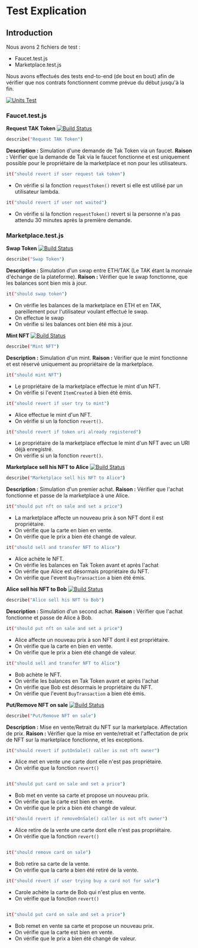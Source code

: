 # Test Explication

## Introduction

Nous avons 2 fichiers de test :

- Faucet.test.js
- Marketplace.test.js

Nous avons effectués des tests end-to-end (de bout en bout) afin de vérifier que nos contrats fonctionnent comme prévue du début jusqu'à la fin.

[![Units Test](https://i.ibb.co/7pTfH8r/units-test.png)](https://i.ibb.co/7pTfH8r/units-test.png)

### Faucet.test.js
**Request TAK Token**
[![Build Status](https://travis-ci.org/joemccann/dillinger.svg?branch=master)](https://travis-ci.org/joemccann/dillinger)
```sh
describe("Request TAK Token")
```
**Description :** Simulation d'une demande de Tak Token via un faucet.
**Raison :** Vérifier que la demande de Tak via le faucet fonctionne et est uniquement possible pour le propriétaire de la marketplace et non pour les utilisateurs.
```sh
it("should revert if user request tak token")
```
- On vérifie si la fonction `requestToken()` revert si elle est utilisé par un utilisateur lambda.
```sh
it("should revert if user not waited")
```
- On vérifie si la fonction `requestToken()` revert si la personne n'a pas attendu 30 minutes après la première demande.


### Marketplace.test.js

**Swap Token**
[![Build Status](https://travis-ci.org/joemccann/dillinger.svg?branch=master)](https://travis-ci.org/joemccann/dillinger)

```sh
describe("Swap Token")
```
**Description :** Simulation d'un swap entre ETH/TAK (Le TAK étant la monnaie d'échange de la plateforme). 
**Raison :** Vérifier que le swap fonctionne, que les balances sont bien mis à jour.

```sh
it("should swap token")
```

- On vérifie les balances de la marketplace en ETH et en TAK, pareillement pour l'utilisateur voulant effectué le swap.
- On effectue le swap
- On vérifie si les balances ont bien été mis à jour.


**Mint NFT**
[![Build Status](https://travis-ci.org/joemccann/dillinger.svg?branch=master)](https://travis-ci.org/joemccann/dillinger)

```sh
describe("Mint NFT")
```
**Description :** Simulation d'un mint.
**Raison :** Vérifier que le mint fonctionne et est réservé uniquement au propriétaire de la marketplace.

```sh
it("should mint NFT")
```
- Le propriétaire de la marketplace effectue le mint d'un NFT.
- On vérifie si l'event `ItemCreated` à bien été émis.


```sh
it("should revert if user try to mint")
```
- Alice effectue le mint d'un NFT.
- On vérifie si un la fonction `revert()`.


```sh
it("should revert if token uri already registered")
```
- Le propriétaire de la marketplace effectue le mint d'un NFT avec un URI déjà enregistré.
- On vérifie si un la fonction `revert()`.

**Marketplace sell his NFT to Alice**
[![Build Status](https://travis-ci.org/joemccann/dillinger.svg?branch=master)](https://travis-ci.org/joemccann/dillinger)

```sh
describe("Marketplace sell his NFT to Alice")
```
**Description :** Simulation d'un premier achat.
**Raison :** Vérifier que l'achat fonctionne et passe de la marketplace à une Alice.

```sh
it("should put nft on sale and set a price")
```
- La marketplace affecte un nouveau prix à son NFT dont il est propriétaire.
- On vérifie que la carte en bien en vente.
- On vérifie que le prix a bien été changé de valeur.


```sh
it("should sell and transfer NFT to Alice")
```
- Alice achète le NFT.
- On vérifie les balances en Tak Token avant et après l'achat
- On vérifie que Alice est désormais propriétaire du NFT. 
- On vérifie que l'event `BuyTransaction` a bien été émis.

**Alice sell his NFT to Bob**
[![Build Status](https://travis-ci.org/joemccann/dillinger.svg?branch=master)](https://travis-ci.org/joemccann/dillinger)
```sh
describe("Alice sell his NFT to Bob")
```
**Description :** Simulation d'un second achat.
**Raison :** Vérifier que l'achat fonctionne et passe de Alice à Bob.

```sh
it("should put nft on sale and set a price")
```
- Alice affecte un nouveau prix à son NFT dont il est propriétaire.
- On vérifie que la carte en bien en vente.
- On vérifie que le prix a bien été changé de valeur.


```sh
it("should sell and transfer NFT to Alice")
```
- Bob achète le NFT.
- On vérifie les balances en Tak Token avant et après l'achat
- On vérifie que Bob est désormais le propriétaire du NFT. 
- On vérifie que l'event `BuyTransaction` a bien été émis.

**Put/Remove NFT on sale**
[![Build Status](https://travis-ci.org/joemccann/dillinger.svg?branch=master)](https://travis-ci.org/joemccann/dillinger)

```sh
describe("Put/Remove NFT on sale")
```

**Description :** Mise en vente/Retrait du NFT sur la marketplace. Affectation de prix.
**Raison :** Vérifier que la mise en vente/retrait et l'affectation de prix de NFT sur la marketplace fonctionne, et les exceptions.

```sh
it("should revert if putOnSale() caller is not nft owner")
```
- Alice met en vente une carte dont elle n'est pas propriétaire.
- On vérifie que la fonction `revert()`

```sh

it("should put card on sale and set a price")
```
- Bob met en vente sa carte et propose un nouveau prix.
- On vérifie que la carte est bien en vente.
- On vérifie que le prix a bien été changé de valeur.

```sh
it("should revert if removeOnSale() caller is not nft owner")
```
- Alice retire de la vente une carte dont elle n'est pas propriétaire.
- On vérifie que la fonction `revert()`

```sh

it("should remove card on sale")
```
- Bob retire sa carte de la vente.
- On vérifie que la carte a bien été retiré de la vente.

```sh
it("should revert if user trying buy a card not for sale")
```
- Carole achète la carte de Bob qui n'est plus en vente.
- On vérifie que la fonction `revert()`


```sh

it("should put card on sale and set a price")
```
- Bob remet en vente sa carte et propose un nouveau prix.
- On vérifie que la carte est bien en vente.
- On vérifie que le prix a bien été changé de valeur.